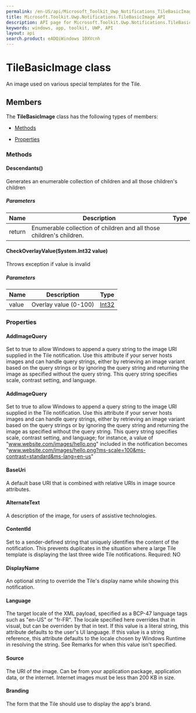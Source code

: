 ```yaml
---
permalink: /en-US/api/Microsoft_Toolkit_Uwp_Notifications_TileBasicImage.htm
title: Microsoft.Toolkit.Uwp.Notifications.TileBasicImage API 
description: API page for Microsoft.Toolkit.Uwp.Notifications.TileBasicImage
keywords: windows, app, toolkit, UWP, API
layout: api
search.product: eADQiWindows 10XVcnh
---
```



# TileBasicImage class

An image used on various special templates for the Tile.

## Members

The **TileBasicImage** class has the following types of members:

* [Methods](#Methods)

* [Properties](#Properties)

### Methods

#### Descendants()

Generates an enumerable collection of children and all those children's children

##### Parameters



| Name | Description | Type || --- | --- | --- || return |Enumerable collection of children and all those children's children. |


#### CheckOverlayValue(System.Int32 value)

Throws exception if value is invalid

##### Parameters



| Name | Description | Type || --- | --- | --- || value | Overlay value (0-100) | [Int32](https://msdn.microsoft.com/library/windows/apps/System.Int32) |


### Properties

#### AddImageQuery

Set to true to allow Windows to append a query string to the image URI supplied in the Tile notification. Use this attribute if your server hosts images and can handle query strings, either by retrieving an image variant based on the query strings or by ignoring the query string and returning the image as specified without the query string. This query string specifies scale, contrast setting, and language.



#### AddImageQuery

Set to true to allow Windows to append a query string to the image URI supplied in the Tile notification. Use this attribute if your server hosts images and can handle query strings, either by retrieving an image variant based on the query strings or by ignoring the query string and returning the image as specified without the query string. This query string specifies scale, contrast setting, and language; for instance, a value of  "www.website.com/images/hello.png"  included in the notification becomes  "www.website.com/images/hello.png?ms-scale=100&ms-contrast=standard&ms-lang=en-us"



#### BaseUri

A default base URI that is combined with relative URIs in image source attributes.



#### AlternateText

A description of the image, for users of assistive technologies.



#### ContentId

Set to a sender-defined string that uniquely identifies the content of the notification. This prevents duplicates in the situation where a large Tile template is displaying the last three wide Tile notifications.  Required: NO



#### DisplayName

An optional string to override the Tile's display name while showing this notification.



#### Language

The target locale of the XML payload, specified as a BCP-47 language tags such as "en-US" or "fr-FR". The locale specified here overrides that in visual, but can be overriden by that in text. If this value is a literal string, this attribute defaults to the user's UI language. If this value is a string reference, this attribute defaults to the locale chosen by Windows Runtime in resolving the string. See Remarks for when this value isn't specified.



#### Source

The URI of the image. Can be from your application package, application data, or the internet. Internet images must be less than 200 KB in size.



#### Branding

The form that the Tile should use to display the app's brand.


